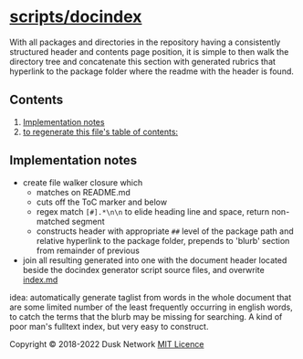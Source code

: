 # [scripts/docindex](./scripts/docindex)

With all packages and directories in the repository having a consistently
structured header and contents page position, it is simple to then walk the
directory tree and concatenate this section with generated rubrics that
hyperlink to the package folder where the readme with the header is found.

<!-- ToC start -->
##  Contents

   1. [Implementation notes](#implementation-notes)
1. [to regenerate this file's table of contents:](#to-regenerate-this-files-table-of-contents:)
<!-- ToC end -->

## Implementation notes

- create file walker closure which
    - matches on README.md
    - cuts off the ToC marker and below
    - regex match `[#].*\n\n` to elide heading line and space, return
      non-matched segment
    - constructs header with appropriate `##` level of the package path and
      relative hyperlink to the package folder, prepends to 'blurb' section from
      remainder of previous
- join all resulting generated into one with the document header located beside
  the docindex generator script source files, and overwrite
  [index.md](../../index.md)

idea: automatically generate taglist from words in the whole document that are
some limited number of the least frequently occurring in english words, to catch
the terms that the blurb may be missing for searching. A kind of poor man's
fulltext index, but very easy to construct.

<!-- 
# to regenerate this file's table of contents:
markdown-toc README.md --replace --skip-headers 2 --inline --header "##  Contents"
-->

Copyright © 2018-2022 Dusk Network
[MIT Licence](https://github.com/dusk-network/dusk-blockchain/blob/master/LICENSE)
